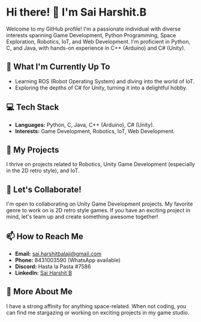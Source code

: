 # Hi there! 👋 I'm Sai Harshit.B

Welcome to my GitHub profile! I'm a passionate individual with diverse interests spanning Game Development, Python Programming, Space Exploration, Robotics, IoT, and Web Development. I'm proficient in Python, C, and Java, with hands-on experience in C++ (Arduino) and C# (Unity).

## 🔭 What I'm Currently Up To
- Learning ROS (Robot Operating System) and diving into the world of IoT.
- Exploring the depths of C# for Unity, turning it into a delightful hobby.

## 💻 Tech Stack
- **Languages:** Python, C, Java, C++ (Arduino), C# (Unity).
- **Interests:** Game Development, Robotics, IoT, Web Development.

## 🚀 My Projects
I thrive on projects related to Robotics, Unity Game Development (especially in the 2D retro style), and IoT.

## 🤝 Let's Collaborate!
I'm open to collaborating on Unity Game Development projects. My favorite genre to work on is 2D retro style games. If you have an exciting project in mind, let's team up and create something awesome together!

## 📫 How to Reach Me
- **Email:** [sai.harshitbalaji@gmail.com](mailto:sai.harshitbalaji@gmail.com)
- **Phone:** 8431003590 (WhatsApp available)
- **Discord:** Hasta la Pasta #7586
- **LinkedIn:** [Sai Harshit B](https://www.linkedin.com/in/sai-harshit-b-4ba3411b5)

## 🌌 More About Me
I have a strong affinity for anything space-related. When not coding, you can find me stargazing or working on exciting projects in my game studio.

